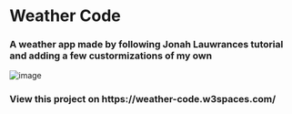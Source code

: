 <h1> Weather Code </h1>

<h3> A weather app made by following Jonah Lauwrances tutorial and adding a few custormizations of my own </h3>

![image](https://user-images.githubusercontent.com/100683747/171415255-2f54fc51-488e-4ca4-aa63-fbaf36e37433.png)

<h3> View this project on https://weather-code.w3spaces.com/ </h3>
